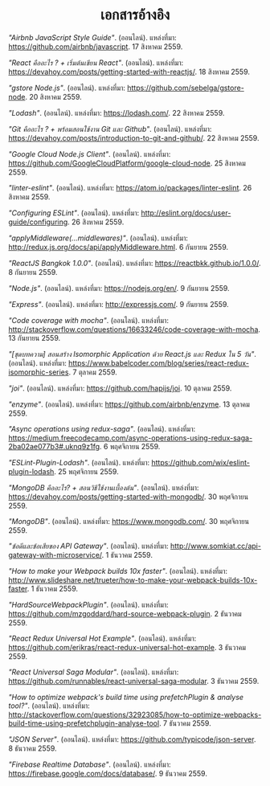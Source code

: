 <h1 align="center">เอกสารอ้างอิง</h1>

*"Airbnb JavaScript Style Guide"*. (ออนไลน์). แหล่งที่มา: https://github.com/airbnb/javascript. 17 สิงหาคม 2559.

*"React คืออะไร ? + เริ่มต้นเขียน React"*. (ออนไลน์). แหล่งที่มา: https://devahoy.com/posts/getting-started-with-reactjs/. 18 สิงหาคม 2559.

*"gstore Node.js"*. (ออนไลน์). แหล่งที่มา: https://github.com/sebelga/gstore-node. 20 สิงหาคม 2559.

*"Lodash"*. (ออนไลน์). แหล่งที่มา: https://lodash.com/. 22 สิงหาคม 2559.

*"Git คืออะไร ? + พร้อมสอนใช้งาน Git และ Github"*. (ออนไลน์). แหล่งที่มา: https://devahoy.com/posts/introduction-to-git-and-github/. 22 สิงหาคม 2559.

*"Google Cloud Node.js Client"*. (ออนไลน์). แหล่งที่มา: https://github.com/GoogleCloudPlatform/google-cloud-node. 25 สิงหาคม 2559.

*"linter-eslint"*. (ออนไลน์). แหล่งที่มา: https://atom.io/packages/linter-eslint. 26 สิงหาคม 2559.

*"Configuring ESLint"*. (ออนไลน์). แหล่งที่มา: http://eslint.org/docs/user-guide/configuring. 26 สิงหาคม 2559.

*"applyMiddleware(...middlewares)"*. (ออนไลน์). แหล่งที่มา: http://redux.js.org/docs/api/applyMiddleware.html. 6 กันยายน 2559.

*"ReactJS Bangkok 1.0.0"*. (ออนไลน์). แหล่งที่มา: https://reactbkk.github.io/1.0.0/. 8 กันยายน 2559.

*"Node.js"*. (ออนไลน์). แหล่งที่มา: https://nodejs.org/en/. 9 กันยายน 2559.

*"Express"*. (ออนไลน์). แหล่งที่มา: http://expressjs.com/. 9 กันยายน 2559.

*"Code coverage with mocha"*. (ออนไลน์). แหล่งที่มา: http://stackoverflow.com/questions/16633246/code-coverage-with-mocha. 13 กันยายน 2559.

*"[ชุดบทความ] สอนสร้าง Isomorphic Application ด้วย React.js และ Redux ใน 5 วัน"*. (ออนไลน์). แหล่งที่มา: https://www.babelcoder.com/blog/series/react-redux-isomorphic-series. 7 ตุลาคม 2559.

*"joi"*. (ออนไลน์). แหล่งที่มา: https://github.com/hapijs/joi. 10 ตุลาคม 2559.

*"enzyme"*. (ออนไลน์). แหล่งที่มา: https://github.com/airbnb/enzyme. 13 ตุลาคม 2559.

*"Async operations using redux-saga"*. (ออนไลน์). แหล่งที่มา: https://medium.freecodecamp.com/async-operations-using-redux-saga-2ba02ae077b3#.uknq9z1fg. 6 พฤศจิกายน 2559.

*"ESLint-Plugin-Lodash"*. (ออนไลน์). แหล่งที่มา: https://github.com/wix/eslint-plugin-lodash. 25 พฤศจิกายน 2559.

*"MongoDB คืออะไร? + สอนวิธีใช้งานเบื้องต้น"*. (ออนไลน์). แหล่งที่มา: https://devahoy.com/posts/getting-started-with-mongodb/. 30 พฤศจิกายน 2559.

*"MongoDB"*. (ออนไลน์). แหล่งที่มา: https://www.mongodb.com/. 30 พฤศจิกายน 2559.

*"ข้อดีและข้อเสียของ API Gateway"*. (ออนไลน์). แหล่งที่มา: http://www.somkiat.cc/api-gateway-with-microservice/. 1 ธันวาคม 2559.

*"How to make your Webpack builds 10x faster"*. (ออนไลน์). แหล่งที่มา: http://www.slideshare.net/trueter/how-to-make-your-webpack-builds-10x-faster. 1 ธันวาคม 2559.

*"HardSourceWebpackPlugin"*. (ออนไลน์). แหล่งที่มา: https://github.com/mzgoddard/hard-source-webpack-plugin. 2 ธันวาคม 2559.

*"React Redux Universal Hot Example"*. (ออนไลน์). แหล่งที่มา: https://github.com/erikras/react-redux-universal-hot-example. 3 ธันวาคม 2559.

*"React Universal Saga Modular"*. (ออนไลน์). แหล่งที่มา: https://github.com/runnables/react-universal-saga-modular. 3 ธันวาคม 2559.

*"How to optimize webpack's build time using prefetchPlugin & analyse tool?"*. (ออนไลน์). แหล่งที่มา: http://stackoverflow.com/questions/32923085/how-to-optimize-webpacks-build-time-using-prefetchplugin-analyse-tool. 7 ธันวาคม 2559.

*"JSON Server"*. (ออนไลน์). แหล่งที่มา: https://github.com/typicode/json-server. 8 ธันวาคม 2559.

*"Firebase Realtime Database"*. (ออนไลน์). แหล่งที่มา: https://firebase.google.com/docs/database/. 9 ธันวาคม 2559.
